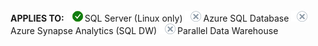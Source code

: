 <Token>**APPLIES TO:** ![Yes](media/yes2.png)SQL Server (Linux only) ![No](media/no.png)Azure SQL Database ![No](media/no.png)Azure Synapse Analytics (SQL DW) ![No](media/no.png)Parallel Data Warehouse </Token>